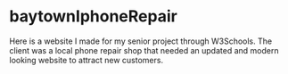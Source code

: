 # baytownIphoneRepair
Here is a website I made for my senior project through W3Schools. The client was a local phone repair shop that needed an updated and modern looking website to attract new customers.  
